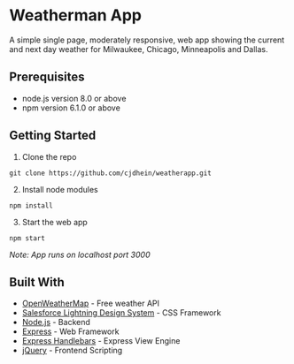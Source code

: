 # Weatherman App

A simple single page, moderately responsive, web app showing the current and next day weather for Milwaukee, Chicago, Minneapolis and Dallas.

## Prerequisites

* node.js version 8.0 or above
* npm version 6.1.0 or above

## Getting Started
1. Clone the repo
```
git clone https://github.com/cjdhein/weatherapp.git
```
2. Install node modules
```
npm install
```
3. Start the web app
```
npm start
```
*Note: App runs on localhost port 3000*

## Built With
* [OpenWeatherMap](https://openweathermap.org/) - Free weather API
* [Salesforce Lightning Design System](http://www.lightningdesignsystem.com) - CSS Framework
* [Node.js](https://nodejs.org/) - Backend
* [Express](http://expressjs.com/) - Web Framework
* [Express Handlebars](https://github.com/ericf/express-handlebars) - Express View Engine
* [jQuery](http://jquery.com/) - Frontend Scripting


